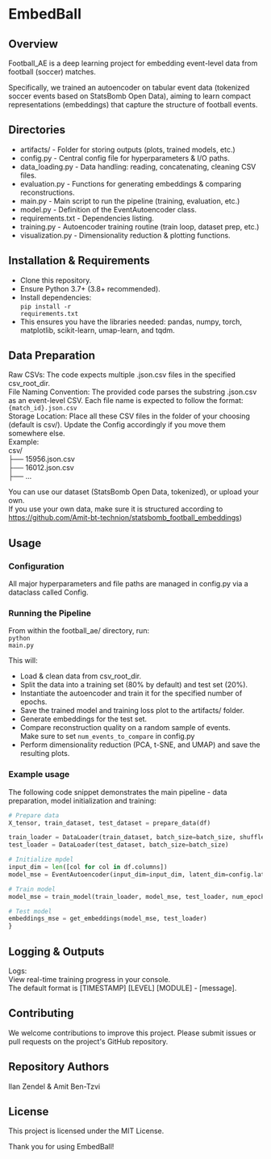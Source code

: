# EmbedBall
## Overview
Football_AE is a deep learning project for embedding event-level data from football (soccer) matches. 

Specifically, we trained an autoencoder on tabular event data (tokenized soccer events based on StatsBomb Open Data), aiming to learn compact representations (embeddings) that capture the structure of football events.

## Directories

* artifacts/ - Folder for storing outputs (plots, trained models, etc.) <br>
* config.py - Central config file for hyperparameters & I/O paths.<br>
* data_loading.py - Data handling: reading, concatenating, cleaning CSV files.<br>
* evaluation.py - Functions for generating embeddings & comparing reconstructions.<br>
* main.py - Main script to run the pipeline (training, evaluation, etc.)<br>
* model.py - Definition of the EventAutoencoder class.<br>
* requirements.txt - Dependencies listing.<br>
* training.py - Autoencoder training routine (train loop, dataset prep, etc.)
* visualization.py - Dimensionality reduction & plotting functions.<br>

## Installation & Requirements
* Clone this repository.<br>
* Ensure Python 3.7+ (3.8+ recommended).<br>
* Install dependencies:<br>
<code>pip install -r requirements.txt</code><br>
* This ensures you have the libraries needed: pandas, numpy, torch, matplotlib, scikit-learn, umap-learn, and tqdm.

## Data Preparation

Raw CSVs: The code expects multiple .json.csv files in the specified csv_root_dir.<br>
File Naming Convention: The provided code parses the substring .json.csv as an event-level CSV. Each file name is expected to follow the format:<br>
<code>{match_id}.json.csv</code><br>
Storage Location: Place all these CSV files in the folder of your choosing (default is csv/). Update the Config accordingly if you move them somewhere else.<br>
Example:<br>
csv/<br>
 ├── 15956.json.csv<br>
 ├── 16012.json.csv<br>
 ├── ...<br>

You can use our dataset (StatsBomb Open Data, tokenized), or upload your own. <br>
If you use your own data, make sure it is structured according to https://github.com/Amit-bt-technion/statsbomb_football_embeddings)

## Usage

### Configuration
All major hyperparameters and file paths are managed in config.py via a dataclass called Config. <br>

### Running the Pipeline
From within the football_ae/ directory, run:<br>
<code>python main.py</code><br>

This will:<br>
* Load & clean data from csv_root_dir.<br>
* Split the data into a training set (80% by default) and test set (20%).<br>
* Instantiate the autoencoder and train it for the specified number of epochs.<br>
* Save the trained model and training loss plot to the artifacts/ folder.<br>
* Generate embeddings for the test set.<br>
* Compare reconstruction quality on a random sample of events.<br>
Make sure to set <code>num_events_to_compare</code> in config.py
* Perform dimensionality reduction (PCA, t-SNE, and UMAP) and save the resulting plots.<br>

### Example usage
The following code snippet demonstrates the main pipeline - data preparation, model initialization and training:
```python
# Prepare data
X_tensor, train_dataset, test_dataset = prepare_data(df)

train_loader = DataLoader(train_dataset, batch_size=batch_size, shuffle=True)
test_loader = DataLoader(test_dataset, batch_size=batch_size)

# Initialize mpdel
input_dim = len([col for col in df.columns])
model_mse = EventAutoencoder(input_dim=input_dim, latent_dim=config.latent_dim)

# Train model
model_mse = train_model(train_loader, model_mse, test_loader, num_epochs=num_epochs, criterion=nn.MSELoss())

# Test model
embeddings_mse = get_embeddings(model_mse, test_loader)
}
```

## Logging & Outputs

Logs:<br>
View real-time training progress in your console.<br>
The default format is [TIMESTAMP] [LEVEL] [MODULE] - [message].<br>

## Contributing
We welcome contributions to improve this project. Please submit issues or pull requests on the project's GitHub repository.<br>

## Repository Authors
Ilan Zendel & Amit Ben-Tzvi

## License
This project is licensed under the MIT License.<br>

Thank you for using EmbedBall!